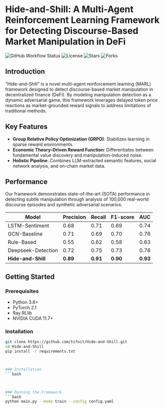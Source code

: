 # Hide-and-Shill: A Multi-Agent Reinforcement Learning Framework for Detecting Discourse-Based Market Manipulation in DeFi

![GitHub Workflow Status](https://github.com/tifoit/Hide-and-Shill/actions/workflows/main.yml/badge.svg)
![License](https://img.shields.io/github/license/tifoit/Hide-and-Shill)
![Stars](https://img.shields.io/github/stars/tifoit/Hide-and-Shill)
![Forks](https://img.shields.io/github/forks/tifoit/Hide-and-Shill)

## Introduction
"Hide-and-Shill" is a novel multi-agent reinforcement learning (MARL) framework designed to detect discourse-based market manipulation in decentralized finance (DeFi). By modeling manipulation detection as a dynamic adversarial game, this framework leverages delayed token price reactions as market-grounded reward signals to address limitations of traditional methods.

## Key Features
- **Group Relative Policy Optimization (GRPO)**: Stabilizes learning in sparse reward environments.
- **Economic Theory-Driven Reward Function**: Differentiates between fundamental value discovery and manipulation-induced noise.
- **Holistic Pipeline**: Combines LLM-extracted semantic features, social network analysis, and on-chain market data.

## Performance
Our framework demonstrates state-of-the-art (SOTA) performance in detecting subtle manipulation through analysis of 100,000 real-world discourse episodes and synthetic adversarial scenarios.

| Model               | Precision | Recall | F1-score | AUC |
|---------------------|-----------|--------|----------|-----|
| LSTM-Sentiment      | 0.68      | 0.71   | 0.69     | 0.74|
| GCN-Baseline        | 0.71      | 0.69   | 0.70     | 0.76|
| Rule-Based          | 0.55      | 0.62   | 0.58     | 0.63|
| Deepseek-Detection  | 0.72      | 0.75   | 0.73     | 0.78|
| **Hide-and-Shill**  | **0.89**  | **0.91**| **0.90** | **0.93**|

## Getting Started
### Prerequisites
- Python 3.8+
- PyTorch 2.1
- Ray RLlib
- NVIDIA CUDA 11.7+

### Installation
```bash
git clone https://github.com/tifoit/Hide-and-Shill.git
cd Hide-and-Shill
pip install -r requirements.txt



### Installation
```bash



### Running the Framework
```bash
python main.py --mode train --config config.yaml


